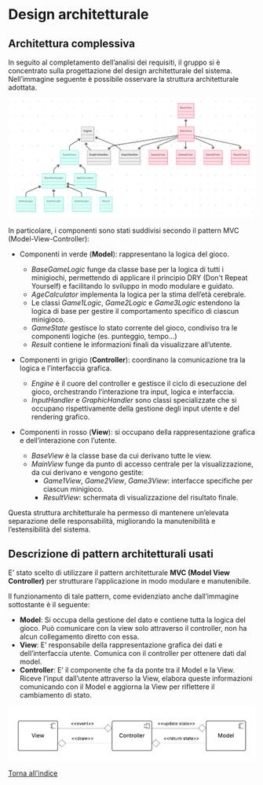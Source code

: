 # Design architetturale

## Architettura complessiva
In seguito al completamento dell’analisi dei requisiti, il gruppo si è concentrato sulla progettazione del design architetturale del sistema.
Nell’immagine seguente è possibile osservare la struttura architetturale adottata.

![ArchitetturaDelSistema](img/design.png)

In particolare, i componenti sono stati suddivisi secondo il pattern MVC (Model-View-Controller):
* Componenti in verde (**Model**): rappresentano la logica del gioco.
  - _BaseGameLogic_ funge da classe base per la logica di tutti i minigiochi, permettendo di applicare il principio DRY (Don't Repeat Yourself) e facilitando lo sviluppo in modo modulare e guidato.
  - _AgeCalculator_ implementa la logica per la stima dell’età cerebrale.
  - Le classi _Game1Logic_, _Game2Logic_ e _Game3Logic_ estendono la logica di base per gestire il comportamento specifico di ciascun minigioco.
  - _GameState_ gestisce lo stato corrente del gioco, condiviso tra le componenti logiche (es. punteggio, tempo...)
  - _Result_ contiene le informazioni finali da visualizzare all’utente.

* Componenti in grigio (**Controller**): coordinano la comunicazione tra la logica e l’interfaccia grafica.
  - _Engine_ è il cuore del controller e gestisce il ciclo di esecuzione del gioco, orchestrando l’interazione tra input, logica e interfaccia.
  - _InputHandler_ e _GraphicHandler_ sono classi specializzate che si occupano rispettivamente della gestione degli input utente e del rendering grafico.

* Componenti in rosso (**View**): si occupano della rappresentazione grafica e dell’interazione con l’utente.
  - _BaseView_ è la classe base da cui derivano tutte le view.
  - _MainView_ funge da punto di accesso centrale per la visualizzazione, da cui derivano e vengono gestite:
    - _Game1View_, _Game2View_, _Game3View_: interfacce specifiche per ciascun minigioco.
    - _ResultView_: schermata di visualizzazione del risultato finale.

Questa struttura architetturale ha permesso di mantenere un’elevata separazione delle responsabilità, migliorando la manutenibilità e l’estensibilità del sistema. 

## Descrizione di pattern architetturali usati
E’ stato scelto di utilizzare il pattern architetturale **MVC (Model View Controller)** per strutturare l’applicazione in modo modulare e manutenibile.

Il funzionamento di tale pattern, come evidenziato anche dall’immagine sottostante è il seguente:
* **Model**: Si occupa della gestione del dato e contiene tutta la logica del gioco. Può comunicare con la view solo attraverso il controller, non ha alcun collegamento diretto con essa.
* **View**: E’ responsabile della rappresentazione grafica dei dati e dell’interfaccia utente. Comunica con il controller per ottenere dati dal model.
* **Controller**: E’ il componente che fa da ponte tra il Model e la View. Riceve l’input dall’utente attraverso la View, elabora queste informazioni comunicando con il Model e aggiorna la View per riflettere il cambiamento di stato.

![PatterArchitetturale](img/mvc_design.png)


[Torna all'indice](index.md)